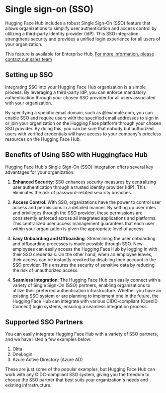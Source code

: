 # Single sign-on (SSO)

Hugging Face Hub includes a robust Single Sign-On (SSO) feature that allows organizations to simplify user authentication and access control by utilizing a third-party identity provider (IdP). This SSO integration strengthens security and provides a unified login experience for all users of your organization.

<Tip warning={true}>
This feature is available for Enterprise Hub, <a href="mailto:sales@huggingface.co" target="_blank">For more information, please contact our sales team</a> 
</Tip>


## Setting up SSO

Integrating SSO into your Hugging Face Hub organization is a simple process. By leveraging a third-party IdP, you can enforce mandatory authentication through your chosen SSO provider for all users associated with your organization.

By specifying a specific email domain, such as @example.com, you can enable SSO and require users with the specified email addresses to sign in or join your organization on the Hugging Face platform through your chosen SSO provider. By doing this, you can be sure that nobody but authorized users with verified credentials will have access to your company's priceless resources on the Hugging Face Hub.


## Benefits of Using SSO with Huggingface Hub

Hugging Face Hub's Single Sign-On (SSO) integration offers several key advantages for your organization:

1. **Enhanced Security**: SSO enhances security measures by centralizing user authentication through a trusted identity provider (IdP). This eliminates the risk of password-related security breaches.

2. **Access Control**: With SSO, organizations have the power to control user access and permissions in a detailed manner. By setting up user roles and privileges through the SSO provider, these permissions are consistently enforced across all integrated applications and platforms. This centralized user access management guarantees that each user within your organization is given the appropriate level of access.

3. **Easy Onboarding and Offboarding**: Streamlining the user onboarding and offboarding processes is made possible through SSO. New employees can easily access the Hugging Face Hub by logging in with their SSO credentials. On the other hand, when an employee leaves, their access can be instantly revoked by disabling their account in the SSO provider. This ensures the security of sensitive data by reducing the risk of unauthorized access.

4. **Seamless Integration**: The Hugging Face Hub can easily connect with a variety of Single Sign-On (SSO) partners, enabling organizations to utilize their preferred authentication infrastructure. Whether you have an existing SSO system or are planning to implement one in the future, the Hugging Face Hub can integrate with various OIDC-compliant (OpenID Connect) login systems, ensuring a seamless integration process.

## Supported SSO Partners
You can easily integrate Hugging Face Hub with a variety of SSO partners, and we have listed a few examples below:

1. Okta
2. OneLogin
3. Azure Active Directory (Azure AD)

These are just some of the popular examples, but Hugging Face Hub can work with any OIDC-compliant SSO system, giving you the freedom to choose the SSO partner that best suits your organization's needs and existing infrastructure.